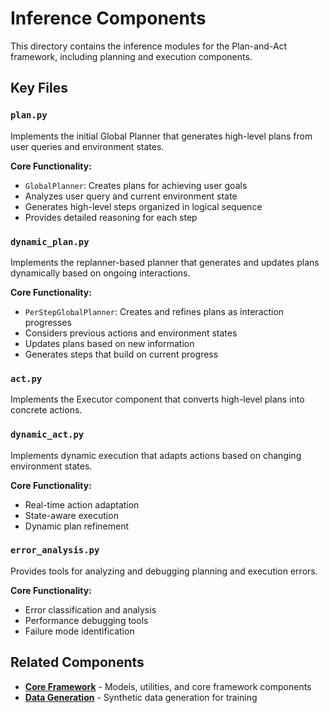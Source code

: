 # Inference Components

This directory contains the inference modules for the Plan-and-Act framework, including planning and execution components.

## Key Files

### `plan.py`

Implements the initial Global Planner that generates high-level plans from user queries and environment states.

**Core Functionality:**

- `GlobalPlanner`: Creates plans for achieving user goals
- Analyzes user query and current environment state
- Generates high-level steps organized in logical sequence
- Provides detailed reasoning for each step

### `dynamic_plan.py`

Implements the replanner-based planner that generates and updates plans dynamically based on ongoing interactions.

**Core Functionality:**

- `PerStepGlobalPlanner`: Creates and refines plans as interaction progresses
- Considers previous actions and environment states
- Updates plans based on new information
- Generates steps that build on current progress

### `act.py`

Implements the Executor component that converts high-level plans into concrete actions.

### `dynamic_act.py`

Implements dynamic execution that adapts actions based on changing environment states.

**Core Functionality:**

- Real-time action adaptation
- State-aware execution
- Dynamic plan refinement

### `error_analysis.py`

Provides tools for analyzing and debugging planning and execution errors.

**Core Functionality:**

- Error classification and analysis
- Performance debugging tools
- Failure mode identification

## Related Components

- **[Core Framework](../README.md)** - Models, utilities, and core framework components
- **[Data Generation](../data_generation/README.md)** - Synthetic data generation for training
